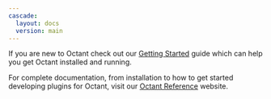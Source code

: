 ```yaml
---
cascade:
  layout: docs
  version: main
---
```


If you are new to Octant check out our <a href="https://reference.octant.dev/?path=/docs/docs-intro--page#getting-started">Getting Started</a> guide which can help you get Octant installed and running.

For complete documentation, from installation to how to get started developing plugins for Octant, visit our <a href="https://reference.octant.dev/">Octant Reference</a> website.
